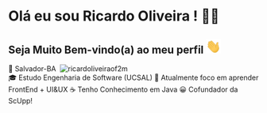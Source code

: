 <h1> Olá eu sou Ricardo Oliveira ! 🧑‍💻 </h1>

<h2> Seja Muito Bem-vindo(a) ao meu perfil <img src="https://raw.githubusercontent.com/parth-27/parth-27/master/Hi.gif" width="30px" style="max-width:100%;"> </h2> 


<a target="_blank" rel="noopener noreferrer" href="https://raw.githubusercontent.com/parth-27/parth-27/master/Hi.gif"><img src="https://media1.giphy.com/media/LmNwrBhejkK9EFP504/200.gif" width="400px" align="right" alt="ricardoliveiraof2m" data-canonical-src="https://baltaio.blob.core.windows.net/static/images/dark/home-hero-illustration.svg" style="max-width:100%;"></a></p></a> 

  📍  Salvador-BA
  🎓 Estudo Engenharia de Software (UCSAL) 
  🎨 Atualmente foco em aprender FrontEnd + UI&UX
  ☕️ Tenho Conhecimento em Java 
  😀 Cofundador da ScUpp!
  
  
  

